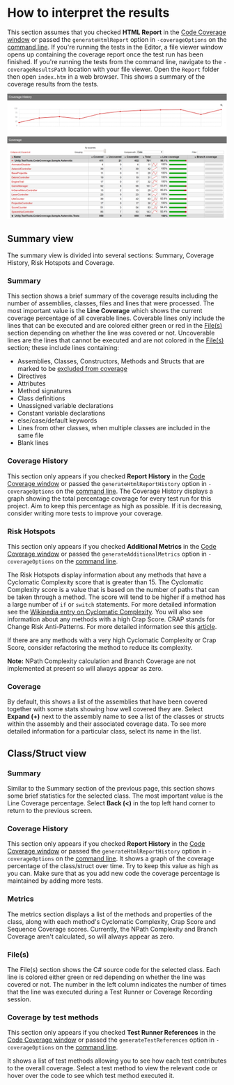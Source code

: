 # How to interpret the results

This section assumes that you checked **HTML Report** in the [Code Coverage window](CodeCoverageWindow.md) or passed
the `generateHtmlReport` option in `-coverageOptions` on the [command line](CoverageBatchmode.md). If you're running the
tests in the Editor, a file viewer window opens up containing the coverage report once the test run has been finished.
If you're running the tests from the command line, navigate to the `-coverageResultsPath` location with your file
viewer. Open the `Report` folder then open `index.htm` in a web browser. This shows a summary of the coverage results
from the tests.<br/>

![Code Coverage Report](images/report.png)

## Summary view

The summary view is divided into several sections: Summary, Coverage History, Risk Hotspots and Coverage.

### Summary

This section shows a brief summary of the coverage results including the number of assemblies, classes, files and lines
that were processed. The most important value is the **Line Coverage** which shows the current coverage percentage of
all coverable lines. Coverable lines only include the lines that can be executed and are colored either green or red in
the [File(s)](#files) section depending on whether the line was covered or not. Uncoverable lines are the lines that
cannot be executed and are not colored in the [File(s)](#files) section; these include lines containing:

- Assemblies, Classes, Constructors, Methods and Structs that are marked to
  be [excluded from coverage](UsingCodeCoverage.md#excluding-code-from-code-coverage)
- Directives
- Attributes
- Method signatures
- Class definitions
- Unassigned variable declarations
- Constant variable declarations
- else/case/default keywords
- Lines from other classes, when multiple classes are included in the same file
- Blank lines

### Coverage History

This section only appears if you checked **Report History** in the [Code Coverage window](CodeCoverageWindow.md) or
passed the `generateHtmlReportHistory` option in `-coverageOptions` on the [command line](CoverageBatchmode.md). The
Coverage History displays a graph showing the total percentage coverage for every test run for this project. Aim to keep
this percentage as high as possible. If it is decreasing, consider writing more tests to improve your coverage.

### Risk Hotspots

This section only appears if you checked **Additional Metrics** in the [Code Coverage window](CodeCoverageWindow.md) or
passed the `generateAdditionalMetrics` option in `-coverageOptions` on the [command line](CoverageBatchmode.md).

The Risk Hotspots display information about any methods that have a Cyclomatic Complexity score that is greater than 15.
The Cyclomatic Complexity score is a value that is based on the number of paths that can be taken through a method. The
score will tend to be higher if a method has a large number of `if` or `switch` statements. For more detailed
information see the [Wikipedia entry on Cyclomatic Complexity](https://en.wikipedia.org/wiki/Cyclomatic_complexity). You
will also see information about any methods with a high Crap Score. CRAP stands for Change Risk Anti-Patterns. For more
detailed information see this [article](https://testing.googleblog.com/2011/02/this-code-is-crap.html).

If there are any methods with a very high Cyclomatic Complexity or Crap Score, consider refactoring the method to reduce
its complexity.

**Note:** NPath Complexity calculation and Branch Coverage are not implemented at present so will always appear as zero.

### Coverage

By default, this shows a list of the assemblies that have been covered together with some stats showing how well covered
they are. Select **Expand (+)** next to the assembly name to see a list of the classes or structs within the assembly
and their associated coverage data. To see more detailed information for a particular class, select its name in the
list.

## Class/Struct view

### Summary

Similar to the Summary section of the previous page, this section shows some brief statistics for the selected class.
The most important value is the Line Coverage percentage. Select **Back (<)** in the top left hand corner to return to
the previous screen.

### Coverage History

This section only appears if you checked **Report History** in the [Code Coverage window](CodeCoverageWindow.md) or
passed the `generateHtmlReportHistory` option in `-coverageOptions` on the [command line](CoverageBatchmode.md). It
shows a graph of the coverage percentage of the class/struct over time. Try to keep this value as high as you can. Make
sure that as you add new code the coverage percentage is maintained by adding more tests.

### Metrics

The metrics section displays a list of the methods and properties of the class, along with each method's Cyclomatic
Complexity, Crap Score and Sequence Coverage scores. Currently, the NPath Complexity and Branch Coverage aren't
calculated, so will always appear as zero.

### File(s)

The File(s) section shows the C# source code for the selected class. Each line is colored either green or red depending
on whether the line was covered or not. The number in the left column indicates the number of times that the line was
executed during a Test Runner or Coverage Recording session.

### Coverage by test methods

This section only appears if you checked **Test Runner References** in the [Code Coverage window](CodeCoverageWindow.md)
or passed the `generateTestReferences` option in `-coverageOptions` on the [command line](CoverageBatchmode.md).

It shows a list of test methods allowing you to see how each test contributes to the overall coverage. Select a test
method to view the relevant code or hover over the code to see which test method executed it.
